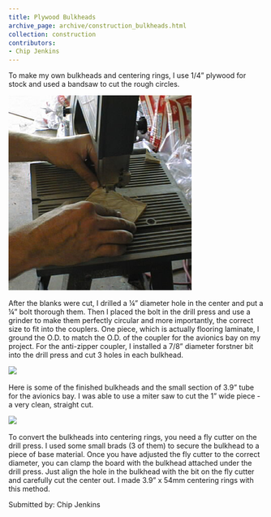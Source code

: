 ```yaml
---
title: Plywood Bulkheads
archive_page: archive/construction_bulkheads.html
collection: construction
contributors:
- Chip Jenkins
---
```

To make my own bulkheads and centering rings, I use 1/4” plywood for stock and used a bandsaw to cut the rough circles.

![](/images/bulkheads_sawing.jpg)

After the blanks were cut, I drilled a ¼” diameter hole in the center and put a ¼” bolt thorough them. Then I placed the bolt in the drill press and use a grinder to make them perfectly circular and more importantly, the correct size to fit into the couplers. One piece, which is actually flooring laminate, I ground the O.D. to match the O.D. of the coupler for the avionics bay on my project. For the anti-zipper coupler, I installed a 7/8” diameter forstner bit into the drill press and cut 3 holes in each bulkhead.

![](/images/bulkheads_grinding.jpg)

Here is some of the finished bulkheads and the small section of 3.9” tube for the avionics bay. I was able to use a miter saw to cut the 1” wide piece - a very clean, straight cut.

![](/images/bulkheads_sample.jpg)

To convert the bulkheads into centering rings, you need a fly cutter on the drill press. I used some small brads (3 of them) to secure the bulkhead to a piece of base material. Once you have adjusted the fly cutter to the correct diameter, you can clamp the board with the bulkhead attached under the drill press. Just align the hole in the bulkhead with the bit on the fly cutter and carefully cut the center out. I made 3.9” x 54mm centering rings with this method.

Submitted by: Chip Jenkins

